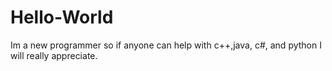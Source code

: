 # Hello-World
Im a new programmer so if anyone can help with c++,java, c#, and python I will really appreciate.
